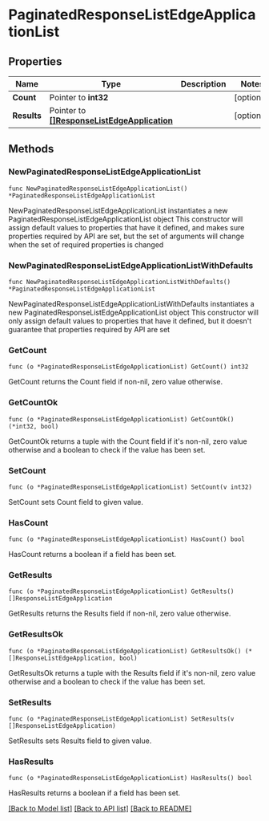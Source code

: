 # PaginatedResponseListEdgeApplicationList

## Properties

Name | Type | Description | Notes
------------ | ------------- | ------------- | -------------
**Count** | Pointer to **int32** |  | [optional] 
**Results** | Pointer to [**[]ResponseListEdgeApplication**](ResponseListEdgeApplication.md) |  | [optional] 

## Methods

### NewPaginatedResponseListEdgeApplicationList

`func NewPaginatedResponseListEdgeApplicationList() *PaginatedResponseListEdgeApplicationList`

NewPaginatedResponseListEdgeApplicationList instantiates a new PaginatedResponseListEdgeApplicationList object
This constructor will assign default values to properties that have it defined,
and makes sure properties required by API are set, but the set of arguments
will change when the set of required properties is changed

### NewPaginatedResponseListEdgeApplicationListWithDefaults

`func NewPaginatedResponseListEdgeApplicationListWithDefaults() *PaginatedResponseListEdgeApplicationList`

NewPaginatedResponseListEdgeApplicationListWithDefaults instantiates a new PaginatedResponseListEdgeApplicationList object
This constructor will only assign default values to properties that have it defined,
but it doesn't guarantee that properties required by API are set

### GetCount

`func (o *PaginatedResponseListEdgeApplicationList) GetCount() int32`

GetCount returns the Count field if non-nil, zero value otherwise.

### GetCountOk

`func (o *PaginatedResponseListEdgeApplicationList) GetCountOk() (*int32, bool)`

GetCountOk returns a tuple with the Count field if it's non-nil, zero value otherwise
and a boolean to check if the value has been set.

### SetCount

`func (o *PaginatedResponseListEdgeApplicationList) SetCount(v int32)`

SetCount sets Count field to given value.

### HasCount

`func (o *PaginatedResponseListEdgeApplicationList) HasCount() bool`

HasCount returns a boolean if a field has been set.

### GetResults

`func (o *PaginatedResponseListEdgeApplicationList) GetResults() []ResponseListEdgeApplication`

GetResults returns the Results field if non-nil, zero value otherwise.

### GetResultsOk

`func (o *PaginatedResponseListEdgeApplicationList) GetResultsOk() (*[]ResponseListEdgeApplication, bool)`

GetResultsOk returns a tuple with the Results field if it's non-nil, zero value otherwise
and a boolean to check if the value has been set.

### SetResults

`func (o *PaginatedResponseListEdgeApplicationList) SetResults(v []ResponseListEdgeApplication)`

SetResults sets Results field to given value.

### HasResults

`func (o *PaginatedResponseListEdgeApplicationList) HasResults() bool`

HasResults returns a boolean if a field has been set.


[[Back to Model list]](../README.md#documentation-for-models) [[Back to API list]](../README.md#documentation-for-api-endpoints) [[Back to README]](../README.md)


